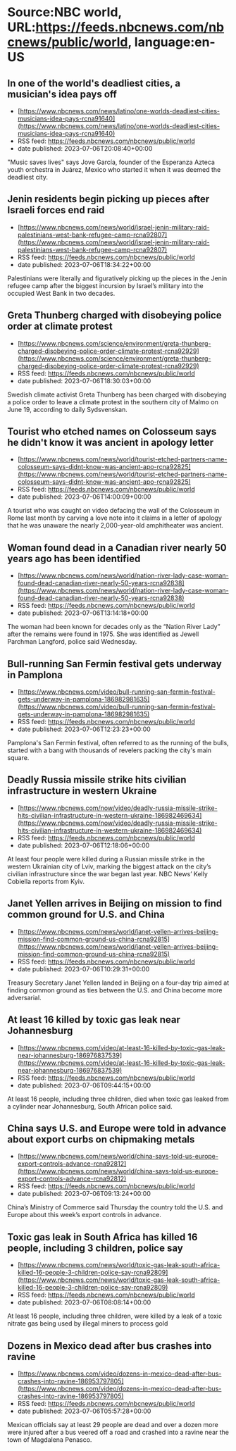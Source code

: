 # Source:NBC world, URL:https://feeds.nbcnews.com/nbcnews/public/world, language:en-US

## In one of the world's deadliest cities, a musician's idea pays off
 - [https://www.nbcnews.com/news/latino/one-worlds-deadliest-cities-musicians-idea-pays-rcna91640](https://www.nbcnews.com/news/latino/one-worlds-deadliest-cities-musicians-idea-pays-rcna91640)
 - RSS feed: https://feeds.nbcnews.com/nbcnews/public/world
 - date published: 2023-07-06T20:08:40+00:00

"Music saves lives" says Jove García, founder of the Esperanza Azteca youth orchestra in Juárez, Mexico who started it when it was deemed the deadliest city.

## Jenin residents begin picking up pieces after Israeli forces end raid
 - [https://www.nbcnews.com/news/world/israel-jenin-military-raid-palestinians-west-bank-refugee-camp-rcna92807](https://www.nbcnews.com/news/world/israel-jenin-military-raid-palestinians-west-bank-refugee-camp-rcna92807)
 - RSS feed: https://feeds.nbcnews.com/nbcnews/public/world
 - date published: 2023-07-06T18:34:22+00:00

Palestinians were literally and figuratively picking up the pieces in the Jenin refugee camp after the biggest incursion by Israel’s military into the occupied West Bank in two decades.

## Greta Thunberg charged with disobeying police order at climate protest
 - [https://www.nbcnews.com/science/environment/greta-thunberg-charged-disobeying-police-order-climate-protest-rcna92929](https://www.nbcnews.com/science/environment/greta-thunberg-charged-disobeying-police-order-climate-protest-rcna92929)
 - RSS feed: https://feeds.nbcnews.com/nbcnews/public/world
 - date published: 2023-07-06T18:30:03+00:00

Swedish climate activist Greta Thunberg has been charged with disobeying a police order to leave a climate protest in the southern city of Malmo on June 19, according to daily Sydsvenskan.

## Tourist who etched names on Colosseum says he didn't know it was ancient in apology letter
 - [https://www.nbcnews.com/news/world/tourist-etched-partners-name-colosseum-says-didnt-know-was-ancient-apo-rcna92825](https://www.nbcnews.com/news/world/tourist-etched-partners-name-colosseum-says-didnt-know-was-ancient-apo-rcna92825)
 - RSS feed: https://feeds.nbcnews.com/nbcnews/public/world
 - date published: 2023-07-06T14:00:09+00:00

A tourist who was caught on video defacing the wall of the Colosseum in Rome last month by carving a love note into it claims in a letter of apology that he was unaware the nearly 2,000-year-old amphitheater was ancient.

## Woman found dead in a Canadian river nearly 50 years ago has been identified
 - [https://www.nbcnews.com/news/world/nation-river-lady-case-woman-found-dead-canadian-river-nearly-50-years-rcna92838](https://www.nbcnews.com/news/world/nation-river-lady-case-woman-found-dead-canadian-river-nearly-50-years-rcna92838)
 - RSS feed: https://feeds.nbcnews.com/nbcnews/public/world
 - date published: 2023-07-06T13:14:18+00:00

The woman had been known for decades only as the “Nation River Lady” after the remains were found in 1975. She was identified as  Jewell Parchman Langford, police said Wednesday.

## Bull-running San Fermin festival gets underway in Pamplona
 - [https://www.nbcnews.com/video/bull-running-san-fermin-festival-gets-underway-in-pamplona-186982981635](https://www.nbcnews.com/video/bull-running-san-fermin-festival-gets-underway-in-pamplona-186982981635)
 - RSS feed: https://feeds.nbcnews.com/nbcnews/public/world
 - date published: 2023-07-06T12:23:23+00:00

Pamplona's San Fermin festival, often referred to as the running of the bulls, started with a bang with thousands of revelers packing the city's main square.

## Deadly Russia missile strike hits civilian infrastructure in western Ukraine
 - [https://www.nbcnews.com/now/video/deadly-russia-missile-strike-hits-civilian-infrastructure-in-western-ukraine-186982469634](https://www.nbcnews.com/now/video/deadly-russia-missile-strike-hits-civilian-infrastructure-in-western-ukraine-186982469634)
 - RSS feed: https://feeds.nbcnews.com/nbcnews/public/world
 - date published: 2023-07-06T12:18:06+00:00

At least four people were killed during a Russian missile strike in the western Ukrainian city of Lviv, marking the biggest attack on the city’s civilian infrastructure since the war began last year. NBC News’ Kelly Cobiella reports from Kyiv.

## Janet Yellen arrives in Beijing on mission to find common ground for U.S. and China
 - [https://www.nbcnews.com/news/world/janet-yellen-arrives-beijing-mission-find-common-ground-us-china-rcna92815](https://www.nbcnews.com/news/world/janet-yellen-arrives-beijing-mission-find-common-ground-us-china-rcna92815)
 - RSS feed: https://feeds.nbcnews.com/nbcnews/public/world
 - date published: 2023-07-06T10:29:31+00:00

Treasury Secretary Janet Yellen landed in Beijing on a four-day trip aimed at finding common ground as ties between the U.S. and China become more adversarial.

## At least 16 killed by toxic gas leak near Johannesburg
 - [https://www.nbcnews.com/video/at-least-16-killed-by-toxic-gas-leak-near-johannesburg-186976837539](https://www.nbcnews.com/video/at-least-16-killed-by-toxic-gas-leak-near-johannesburg-186976837539)
 - RSS feed: https://feeds.nbcnews.com/nbcnews/public/world
 - date published: 2023-07-06T09:44:15+00:00

At least 16 people, including three children, died when toxic gas leaked from a cylinder near Johannesburg, South African police said.

## China says U.S. and Europe were told in advance about export curbs on chipmaking metals
 - [https://www.nbcnews.com/news/world/china-says-told-us-europe-export-controls-advance-rcna92812](https://www.nbcnews.com/news/world/china-says-told-us-europe-export-controls-advance-rcna92812)
 - RSS feed: https://feeds.nbcnews.com/nbcnews/public/world
 - date published: 2023-07-06T09:13:24+00:00

China’s Ministry of Commerce said Thursday the country told the U.S. and Europe about this week’s export controls in advance.

## Toxic gas leak in South Africa has killed 16 people, including 3 children, police say
 - [https://www.nbcnews.com/news/world/toxic-gas-leak-south-africa-killed-16-people-3-children-police-say-rcna92809](https://www.nbcnews.com/news/world/toxic-gas-leak-south-africa-killed-16-people-3-children-police-say-rcna92809)
 - RSS feed: https://feeds.nbcnews.com/nbcnews/public/world
 - date published: 2023-07-06T08:08:14+00:00

At least 16 people, including three children, were killed by a leak of a toxic nitrate gas being used by illegal miners to process gold

## Dozens in Mexico dead after bus crashes into ravine
 - [https://www.nbcnews.com/video/dozens-in-mexico-dead-after-bus-crashes-into-ravine-186953797805](https://www.nbcnews.com/video/dozens-in-mexico-dead-after-bus-crashes-into-ravine-186953797805)
 - RSS feed: https://feeds.nbcnews.com/nbcnews/public/world
 - date published: 2023-07-06T05:57:28+00:00

Mexican officials say at least 29 people are dead and over a dozen more were injured after a bus veered off a road and crashed into a ravine near the town of Magdalena Penasco.

